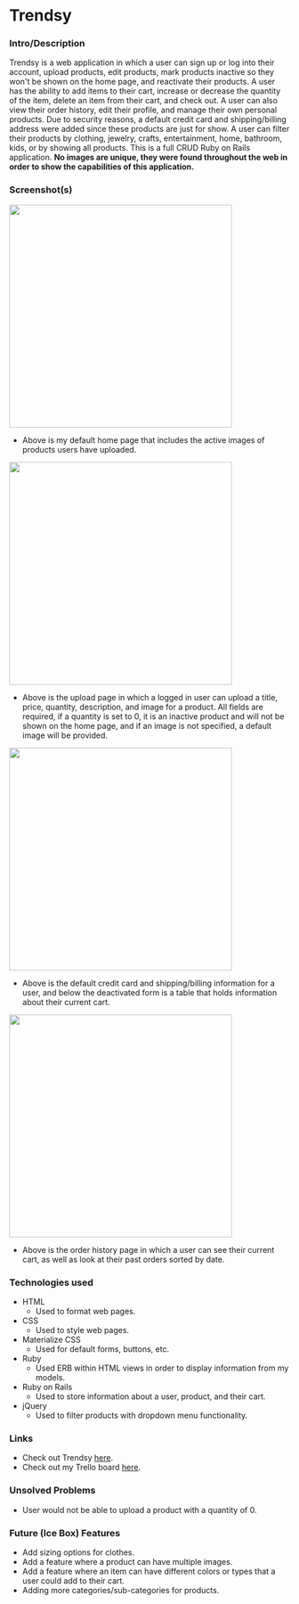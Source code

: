 # Trendsy

### Intro/Description
Trendsy is a web application in which a user can sign up or log into their account,
upload products, edit products, mark products inactive so they won't be shown on the home page, and reactivate their products.
A user has the ability to add items to their cart, increase or decrease the quantity of the item, delete an item from their cart, and check out. A user
can also view their order history, edit their profile, and manage their own personal products. Due to security reasons,
a default credit card and shipping/billing address were added since these products are just for show. A user can filter their products by clothing, jewelry, crafts, entertainment, home, bathroom, kids, or by showing all products. This is a full CRUD Ruby on Rails application. **No images are unique, they were found throughout the
web in order to show the capabilities of this
application.**

### Screenshot(s)

<img src="http://i.imgur.com/yC2WBdq.png" width="400">

* Above is my default home page that includes the active images of products users have uploaded.

<img src="http://i.imgur.com/BYFXLpi.png" width ="400">

* Above is the upload page in which a logged in user can upload a title, price, quantity, description, and image for a product. All fields are required, if a quantity is set to 0, it is an inactive product and will not be shown on the home page, and if an image is not specified, a default image will be provided.

<img src="http://i.imgur.com/Uz2JsXG.png" width="400">

* Above is the default credit card and shipping/billing information for a user, and below the deactivated form is a table that holds information about their current cart.

<img src="http://i.imgur.com/vWk4bnJ.png" width="400">

* Above is the order history page in which a user can see their current cart, as well as look at their past orders sorted by date.

### Technologies used
* HTML
    * Used to format web pages.
* CSS
    * Used to style web pages.
* Materialize CSS
    * Used for default forms, buttons, etc.
* Ruby
    * Used ERB within HTML views in order to display information from my models.
* Ruby on Rails
    * Used to store information about a user, product, and their cart.
* jQuery
    * Used to filter products with dropdown menu functionality.

### Links
* Check out Trendsy [here](https://trendsy.herokuapp.com/).
* Check out my Trello board [here](https://trello.com/b/YCyKuEL2/trendsy).

### Unsolved Problems
* User would not be able to upload a product with a quantity of 0.

### Future (Ice Box) Features
* Add sizing options for clothes.
* Add a feature where a product can have multiple images.
* Add a feature where an item can have different colors or types that a user could add to their cart.
* Adding more categories/sub-categories for products.
